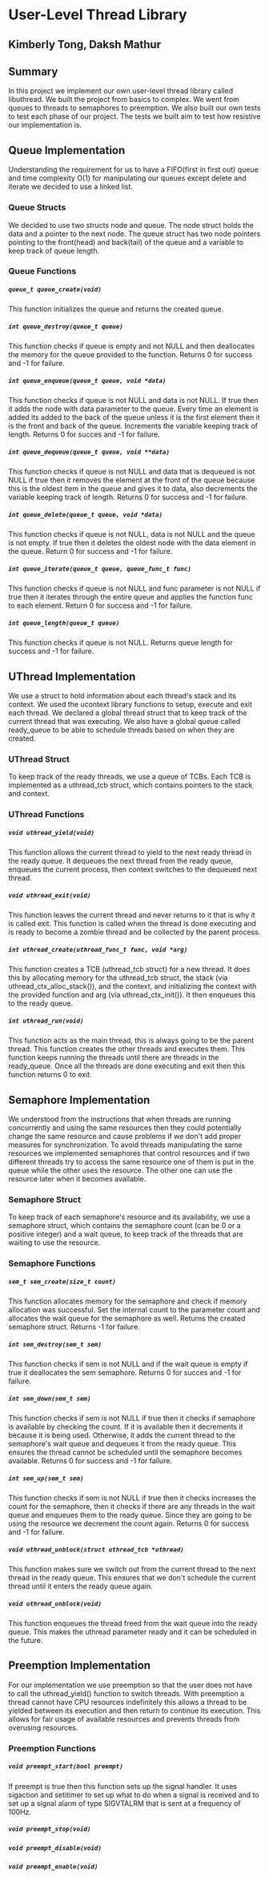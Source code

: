 # User-Level Thread Library
## Kimberly Tong, Daksh Mathur
## Summary
In this project we implement our own user-level thread library called
libuthread. We built the project from basics to complex. We went from queues to
threads to semaphores to preemption. We also built our own tests to test each
phase of our project. The tests we built aim to test how resistive our
implementation is.
## Queue Implementation
Understanding the requirement for us to have a FIFO(first in first out) queue
and time complexity O(1) for manipulating our queues except delete and iterate
we decided to use a linked list.
### Queue Structs
We decided to use two structs node and queue. The node struct holds the data and
a pointer to the next node. The queue struct has two node pointers pointing to
the front(head) and back(tail) of the queue and a variable to keep track of
queue length.
### Queue Functions
<h5 a><strong><code>queue_t queue_create(void)</code></strong></h5>
This function initializes the queue and returns the created queue.
<h5 a><strong><code>int queue_destroy(queue_t queue)</code></strong></h5>
This function checks if queue is empty and not NULL and then deallocates the
memory for the queue provided to the function. Returns 0 for success and -1 for
failure.
<h5 a><strong><code>int queue_enqueue(queue_t queue, void *data)</code></strong></h5>
This function checks if queue is not NULL and data is not NULL. If true then it
adds the node with data parameter to the queue. Every time an element is added
its added to the back of the queue unless it is the first element then it is the
front and back of the queue. Increments the variable keeping track of length.
Returns 0 for succes and -1 for failure.
<h5 a><strong><code>int queue_dequeue(queue_t queue, void **data)</code></strong></h5>
This function checks if queue is not NULL and data that is dequeued is not NULL
if true then it removes the element at the front of the queue because this is
the oldest item in the queue and gives it to data, also decrements the variable
keeping track of length. Returns 0 for success and -1 for failure.
<h5 a><strong><code>int queue_delete(queue_t queue, void *data)</code></strong></h5>
This function checks if queue is not NULL, data is not NULL and the queue is not
empty. If true then it deletes the oldest node with the data element in the
queue. Return 0 for success and -1 for failure.
<h5 a><strong><code>int queue_iterate(queue_t queue, queue_func_t func)</code></strong></h5>
This function checks if queue is not NULL and func parameter is not NULL if true
then it iterates through the entire queue and applies the function func to each
element. Return 0 for success and -1 for failure.
<h5 a><strong><code>int queue_length(queue_t queue)</code></strong></h5>
This function checks if queue is not NULL. Returns queue length for success and
-1 for failure.

## UThread Implementation
We use a struct to hold information about each thread's stack and its context.
We used the ucontext library functions to setup, execute and exit each thread.
We declared a global thread struct that to keep track of the current thread that
was executing. We also have a global queue called ready_queue to be able to
schedule threads based on when they are created.
### UThread Struct
To keep track of the ready threads, we use a queue of TCBs. Each TCB is
implemented as a uthread_tcb struct, which contains pointers to the stack and
context.
### UThread Functions
<h5 a><strong><code>void uthread_yield(void)</code></strong></h5>
This function allows the current thread to yield to the next ready thread in the
ready queue. It dequeues the next thread from the ready queue, enqueues the
current process, then context switches to the dequeued next thread.
<h5 a><strong><code>void uthread_exit(void)</code></strong></h5>
This function leaves the current thread and never returns to it that is why it
is called exit. This function is called when the thread is done executing and is
ready to become a zombie thread and be collected by the parent process.
<h5 a><strong><code>int uthread_create(uthread_func_t func, void *arg)</code></strong></h5>

This function creates a TCB (uthread_tcb struct) for a new thread. It does this
by allocating memory for the uthread_tcb struct, the stack (via
uthread_ctx_alloc_stack()), and the context, and initializing the context with
the provided function and arg (via uthread_ctx_init()). It then enqueues this to
the ready queue. 
<h5 a><strong><code>int uthread_run(void)</code></strong></h5>
This function acts as the main thread, this is always going to be the parent
thread. This function creates the other threads and executes them. This function
keeps running the threads until there are threads in the ready_queue. Once all
the threads are done executing and exit then this function returns 0 to exit.

## Semaphore Implementation
We understood from the instructions that when threads are running concurrently
and using the same resources then they could potentially change the same
resource and cause problems if we don't add proper measures for synchronization.
To avoid threads manipulating the same resources we implemented semaphores that
control resources and if two different threads try to access the same resource
one of them is put in the queue while the other uses the resource. The other one
can use the resource later when it becomes available.
### Semaphore Struct
To keep track of each semaphore's resource and its availability, we use a
semaphore struct, which contains the semaphore count (can be 0 or a positive
integer) and a wait queue, to keep track of the threads that are waiting to use
the resource.

### Semaphore Functions
<h5 a><strong><code>sem_t sem_create(size_t count)</code></strong></h5>
This function allocates memory for the semaphore and check if memory allocation
was successful. Set the internal count to the parameter count and allocates the
wait queue for the semaphore as well. Returns the created semaphore struct.
Returns -1 for failure.
<h5 a><strong><code>int sem_destroy(sem_t sem)</code></strong></h5>
This function checks if sem is not NULL and if the wait queue is empty if true
it deallocates the sem semaphore. Returns 0 for succes and -1 for failure. 
<h5 a><strong><code>int sem_down(sem_t sem)</code></strong></h5>
This function checks if sem is not NULL if true then it checks if semaphore is
available by checking the count. If it is available then it decrements it
because it is being used. Otherwise, it adds the current thread to the
semaphore's wait queue and dequeues it from the ready queue. This ensures the
thread cannot be scheduled until the semaphore becomes available. Returns 0 for
success and -1 for failure.
<h5 a><strong><code>int sem_up(sem_t sem)</code></strong></h5>
This function checks if sem is not NULL if true then it checks increases the count for the semaphore, then it checks if there are any threads in the wait queue and enqueues them to the ready queue. Since they are going to be using the resource we decrement the count again. Returns 0 for success and -1 for failure.
<h5 a><strong><code>void uthread_unblock(struct uthread_tcb *uthread)</code></strong></h5>
This function makes sure we switch out from the current thread to the next
thread in the ready queue. This ensures that we don't schedule the current
thread until it enters the ready queue again.
<h5 a><strong><code>void uthread_unblock(void)</code></strong></h5>
This function enqueues the thread freed from the wait queue into the ready
queue. This makes the uthread parameter ready and it can be scheduled in the
future.

## Preemption Implementation
For our implementation we use preemption so that the user does not have to call
the uthread_yield() function to switch threads. With preemption a thread cannot
have CPU resources indefinitely this allows a thread to be yielded between its
execution and then return to continue its execution. This allows for fair usage
of available resources and prevents threads from overusing resources.
### Preemption Functions
<h5 a><strong><code>void preempt_start(bool preempt)</code></strong></h5>

If preempt is true then this function sets up the signal handler. It uses
sigaction and setitimer to set up what to do when a signal is received and to
set up a signal alarm of type SIGVTALRM that is sent at a frequency of 100Hz.
<h5 a><strong><code>void preempt_stop(void)</code></strong></h5>


<h5 a><strong><code>void preempt_disable(void)</code></strong></h5>


<h5 a><strong><code>void preempt_enable(void)</code></strong></h5>
